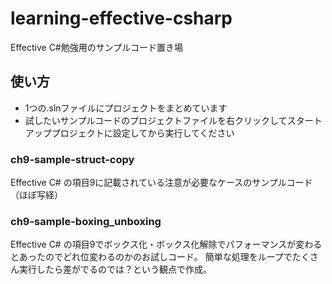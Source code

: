 # learning-effective-csharp
Effective C#勉強用のサンプルコード置き場

## 使い方
 - 1つの.slnファイルにプロジェクトをまとめています
 - 試したいサンプルコードのプロジェクトファイルを右クリックしてスタートアッププロジェクトに設定してから実行してください

### ch9-sample-struct-copy
Effective C# の項目9に記載されている注意が必要なケースのサンプルコード（ほぼ写経）


### ch9-sample-boxing_unboxing
Effective C# の項目9でボックス化・ボックス化解除でパフォーマンスが変わるとあったのでどれ位変わるのかのお試しコード。
簡単な処理をループでたくさん実行したら差がでるのでは？という観点で作成。
